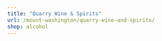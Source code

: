 ```yaml
---
title: "Quarry Wine & Spirits"
url: /mount-washington/quarry-wine-and-spirits/
shop: alcohol
---
```

